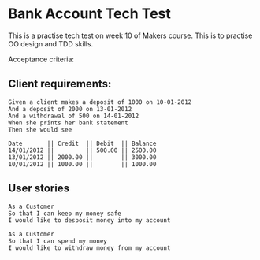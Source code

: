 # Bank Account Tech Test

This is a practise tech test on week 10 of Makers course. This is to practise OO design and TDD skills.

Acceptance criteria:

## Client requirements:

```
Given a client makes a deposit of 1000 on 10-01-2012
And a deposit of 2000 on 13-01-2012
And a withdrawal of 500 on 14-01-2012
When she prints her bank statement
Then she would see
```

```
Date       || Credit  || Debit  || Balance
14/01/2012 ||         || 500.00 || 2500.00
13/01/2012 || 2000.00 ||        || 3000.00
10/01/2012 || 1000.00 ||        || 1000.00
```

## User stories

```
As a Customer
So that I can keep my money safe
I would like to desposit money into my account
```

```
As a Customer
So that I can spend my money
I would like to withdraw money from my account
```
